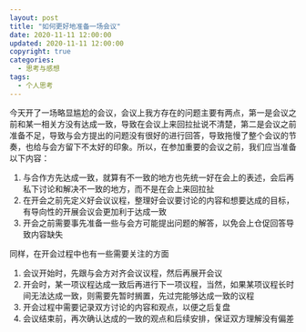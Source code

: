 ```yaml
---
layout: post
title: "如何更好地准备一场会议"
date: 2020-11-11 12:00:00
updated: 2020-11-11 12:00:00
copyright: true
categories:
  - 思考与感想
tags:
  - 个人思考
---
```

今天开了一场略显尴尬的会议，会议上我方存在的问题主要有两点，第一是会议之前和某一相关方没有达成一致，导致在会议上来回拉扯说不清楚，第二是会议之前准备不足，导致与会方提出的问题没有很好的进行回答，导致拖慢了整个会议的节奏，也给与会方留下不太好的印象。所以，在参加重要的会议之前，我们应当准备以下内容：
1. 与合作方先达成一致，就算有不一致的地方也先统一好在会上的表述，会后再私下讨论和解决不一致的地方，而不是在会上来回拉扯
2. 在开会之前先定义好会议议程，整理好会议要讨论的内容和想要达成的目标，有导向性的开展会议会更加利于达成一致
3. 开会之前需要事先准备一些与会方可能提出问题的解答，以免会上仓促回答导致内容缺失

同样，在开会过程中也有一些需要关注的方面
1. 会议开始时，先跟与会方对齐会议议程，然后再展开会议
2. 开会时，某一项议程达成一致后再进行下一项议程，当然，如果某项议程长时间无法达成一致，则需要先暂时搁置，先过完能够达成一致的议程
3. 开会过程中需要记录双方讨论的内容和观点，以便之后复盘
4. 会议结束前，再次确认达成的一致的观点和后续安排，保证双方理解没有偏差
